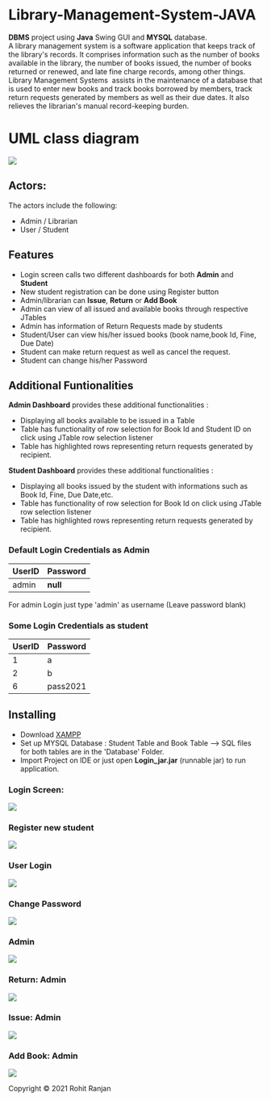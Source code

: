 # Library-Management-System-JAVA
**DBMS** project using **Java** Swing GUI and **MYSQL** database. <br />
A library management system is a software application that keeps track of the library's records. It comprises information such as the number of books available in the library, the number of books issued, the number of books returned or renewed, and late fine charge records, among other things.
Library Management Systems  assists in the maintenance of a database that is used to enter new books and track books borrowed by members, track return requests generated by members as well as their due dates. It also relieves the librarian's manual record-keeping burden. 

# UML class diagram
![](Output%20Images/class_diagram.png)

## Actors:
The actors include the following: 
* Admin / Librarian 
* User / Student 

## Features

- Login screen calls two different dashboards for both **Admin** and **Student**
- New student registration can be done using Register button
- Admin/librarian can **Issue**, **Return** or **Add Book**
- Admin can view of all issued and available books through respective JTables 
- Admin has information of Return Requests made by students  
- Student/User can view his/her issued books (book name,book Id, Fine, Due Date)
- Student can make return request as well as cancel the request.
- Student can change his/her Password

## Additional Funtionalities

**Admin Dashboard** provides these additional functionalities :

- Displaying all books available to be issued in a Table
- Table has functionality of row selection for Book Id and Student ID on click using JTable row selection listener
- Table has highlighted rows representing return requests generated by recipient.
 
**Student Dashboard** provides these additional functionalities :
- Displaying all books issued by the student with informations such as Book Id, Fine, Due Date,etc.
- Table has functionality of row selection for Book Id on click using JTable row selection listener
- Table has highlighted rows representing return requests generated by recipient. 

### Default Login Credentials as Admin
| UserID  | Password |
| ------------- | ------------- |
| admin  | **null**  |

For admin Login just type 'admin' as username (Leave password blank)

### Some Login Credentials as student
| UserID  | Password |
| ------------- | ------------- |
| 1  | a |
| 2  | b |
| 6  | pass2021 |

## Installing 

- Download [XAMPP](https://www.apachefriends.org/download.html)
- Set up MYSQL Database : Student Table and Book Table --> SQL files for both tables are in the 'Database' Folder.
- Import Project on IDE or just open **Login_jar.jar** (runnable jar) to run application.  

###  Login Screen:

![](Output%20Images/login.jpg)

###  Register new student

![](Output%20Images/register.jpg)


### User Login 
![](Output%20Images/student.jpg)

### Change Password
![](Output%20Images/changepass.jpg)

###  Admin 
![](Output%20Images/admin.jpg)

### Return: Admin 
![](Output%20Images/return.jpg)

### Issue: Admin 
![](Output%20Images/issue.jpg)

### Add Book: Admin 
![](Output%20Images/addbook.jpg)

Copyright © 2021 Rohit Ranjan 
